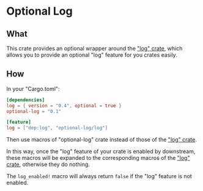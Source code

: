 # Optional Log

## What

This crate provides an optional wrapper around the ["log" crate](https://crates.io/crates/log),
which allows you to provide an optional "log" feature for you crates easily.

## How

In your "Cargo.toml":

```toml
[dependencies]
log = { version = "0.4", optional = true }
optional-log = "0.1"

[feature]
log = ["dep:log", "optional-log/log"]
```

Then use macros of "optional-log" crate instead of those of the ["log" crate](https://crates.io/crates/log).

In this way, once the "log" feature of your crate is enabled by downstream, these macros will be expanded to
the corresponding macros of the ["log" crate](https://crates.io/crates/log), otherwise they do nothing.

The `log_enabled!` macro will always return `false` if the "log" feature is not enabled.
